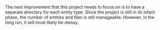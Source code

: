 The next improvement that this project needs to focus on is to have a separate directory for each entity type. Since the project is still in its infant phase, the number of entities and files is still manageable. However, in the long run, it will most likely be messy. 